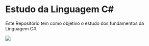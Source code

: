# Estudo da Linguagem C#

Este Repositório tem como objetivo o estudo dos fundamentos da Linguagem C#.



![](C:\xampp\htdocs\Projetos\Estudo-C-sharp\assets\csharp.png)

